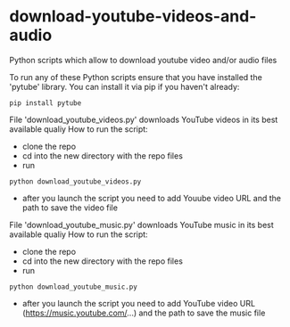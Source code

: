 # download-youtube-videos-and-audio
Python scripts which allow to download youtube video and/or audio files

To run any of these Python scripts ensure that you have installed the 'pytube' library. You can install it via pip if you haven't already: 
```
pip install pytube
```

File 'download_youtube_videos.py' downloads YouTube videos in its best available qualiy 
How to run the script:
- clone the repo
- cd into the new directory with the repo files
- run 
```
python download_youtube_videos.py
```
- after you launch the script you need to add Youube video URL and the path to save the video file


File 'download_youtube_music.py' downloads YouTube music in its best available qualiy 
How to run the script:
- clone the repo
- cd into the new directory with the repo files
- run
```
python download_youtube_music.py
```
- after you launch the script you need to add YouTube video URL (https://music.youtube.com/...) and the path to save the music file

